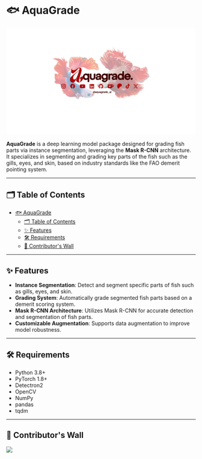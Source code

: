 # 🐟 AquaGrade
<img src="https://github.com/Brhylle/AquaGrade/blob/main/src/frontend/src/assets/aq-1-fhd-with-logo.png">

**AquaGrade** is a deep learning model package designed for grading fish parts via instance segmentation, leveraging the **Mask R-CNN** architecture. It specializes in segmenting and grading key parts of the fish such as the gills, eyes, and skin, based on industry standards like the FAO demerit pointing system.

---

## 🗂️ Table of Contents
- [🐟 AquaGrade](#-aquagrade)
  - [🗂️ Table of Contents](#️-table-of-contents)
  - [✨ Features](#-features)
  - [🛠 Requirements](#-requirements)
  - [🧱 Contributor's Wall](#-contributors-wall)


---

## ✨ Features
- **Instance Segmentation**: Detect and segment specific parts of fish such as gills, eyes, and skin.
- **Grading System**: Automatically grade segmented fish parts based on a demerit scoring system.
- **Mask R-CNN Architecture**: Utilizes Mask R-CNN for accurate detection and segmentation of fish parts.
- **Customizable Augmentation**: Supports data augmentation to improve model robustness.

---

## 🛠 Requirements

- Python 3.8+
- PyTorch 1.8+
- Detectron2
- OpenCV
- NumPy
- pandas
- tqdm

---

## 🧱 Contributor's Wall
<a href="https://github.com/Brhylle/AquaGrade/graphs/contributors">
  <img src="https://contrib.rocks/image?repo=Brhylle/AquaGrade" />
</a>

